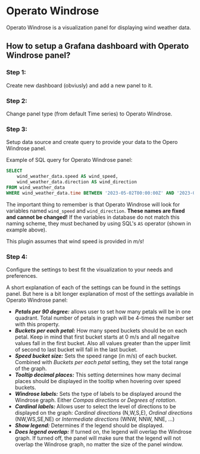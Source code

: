 <!-- This README file is going to be the one displayed on the Grafana.com website for your plugin -->

# Operato Windrose

Operato Windrose is a visualization panel for displaying wind weather data. 


## How to setup a Grafana dashboard with Operato Windrose panel?

### **Step 1:** 

Create new dashboard (obviusly) and add a new panel to it.

### **Step 2:**

Change panel type (from default Time series) to Operato Windrose.

### **Step 3:**

Setup data source and create query to provide your data to the Opero Windrose panel.

Example of SQL query for Operato Windrose panel:
``` sql
SELECT 
    wind_weather_data.speed AS wind_speed, 
    wind_weather_data.direction AS wind_direction
FROM wind_weather_data
WHERE wind_weather_data.time BETWEEN '2023-05-02T00:00:00Z' AND '2023-05-02T023:59:59Z'
```
The important thing to remember is that Operato Windrose will look for variables named `wind_speed` and `wind_direction`. **These names are fixed and cannot be changed!** If the variables in database do not match this naming scheme, they must bechaned by using SQL's `AS` operator (shown in example above). 

This plugin assumes that wind speed is provided in *m/s*!


### **Step 4:**

Configure the settings to best fit the visualization to your needs and preferences.

A short explanation of each of the settings can be found in the settings panel. But here is a bit longer explanation of most of the settings available in Operato Windrose panel:

- ***Petals per 90 degree:*** allows user to set how many petals will be in one quadrant. Total number of petals in graph will be 4-times the number set with this property.
- ***Buckets per each petal:*** How many speed buckets should be on each petal. Keep in mind that first bucket starts at 0 m/s and all negaitve values fall in the first bucket. Also all values greater than the upper limit of second to last bucket will fall in the last bucket.
- ***Speed bucket size:*** Sets the speed range (in m/s) of each bucket. Combined with *Buckets per each petal* setting, they set the total range of the graph. 
- ***Tooltip decimal places:*** This setting determines how many decimal places should be displayed in the tooltip when hovering over speed buckets.
- ***Windrose labels:*** Sets the type of labels to be displayed around the Windrose graph. Either *Compas directions* or *Degrees of rotation*. 
- ***Cardinal labels:*** Allows user to select the level of directions to be displayed on the graph: *Cardinal directions* (N,W,S,E), *Ordinal directions* (NW,WS,SE,NE) or *Intermediate directions* (WNW, NNW, NNE, ...)
- ***Show legend:*** Determines if the legend should be displayed.
- ***Does legend overlap:*** If turned on, the legend will overlap the Windrose graph. If turned off, the panel will make sure that the legend will not overlap the Windrose graph, no matter the size of the panel window.
